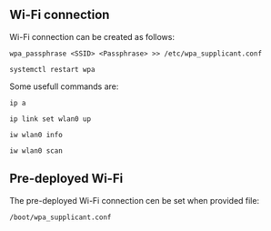 ## Wi-Fi connection

Wi-Fi connection can be created as follows:

`wpa_passphrase <SSID> <Passphrase> >> /etc/wpa_supplicant.conf`

`systemctl restart wpa`

Some usefull commands are:

`ip a`

`ip link set wlan0 up`

`iw wlan0 info`

`iw wlan0 scan`

## Pre-deployed Wi-Fi

The pre-deployed Wi-Fi connection cen be set when provided file:

`/boot/wpa_supplicant.conf`